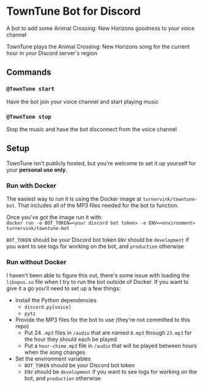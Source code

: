# TownTune Bot for Discord
A bot to add some Animal Crossing: New Horizons goodness to your voice channel

TownTune plays the Animal Crossing: New Horizons song for the current hour in your Discord server's region

## Commands
### `@TownTune start` 
Have the bot join your voice channel and start playing music

### `@TownTune stop`
Stop the music and have the bot disconnect from the voice channel

## Setup
TownTune isn't publicly hosted, but you're welcome to set it up yourself for your **personal use only**.

### Run with Docker
The easiest way to run it is using the Docker image at `turnervink/towntune-bot`.
That includes all of the MP3 files needed for the bot to function.

Once you've got the image run it with:  
`docker run -e BOT_TOKEN=<your discord bot token> -e ENV=<environment> turnervink/towntune-bot`

`BOT_TOKEN` should be your Discord bot token
`ENV` should be `development` if you want to see logs for working on the bot, and `production` otherwise

### Run without Docker
I haven't been able to figure this out, there's some issue with loading the `libopus.so` file
when I try to run the bot outside of Docker. If you want to give it a go you'll need to set up a few things:

- Install the Python dependencies
    - `discord.py[voice]`
    - `pytz`
- Provide the MP3 files for the bot to use (they're not committed to this repo)
    - Put 24 `.mp3` files in `/audio` that are named `0.mp3` through `23.mp3` for the hour they should each be played
    - Put a `hour-chime.mp3` file in `/audio` that will be played between hours when the song changes
- Set the environment variables
    - `BOT_TOKEN` should be your Discord bot token
    - `ENV` should be `development` if you want to see logs for working on the bot, and `production` otherwise
